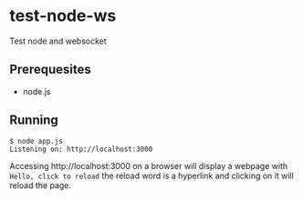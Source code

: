 # test-node-ws
Test node and websocket


## Prerequesites
 - node.js

## Running
```
$ node app.js
Listening on: http://localhost:3000
```
Accessing http://localhost:3000 on a browser will display
a webpage with `Hello, click to reload` the reload word is
a hyperlink and clicking on it will reload the page.

